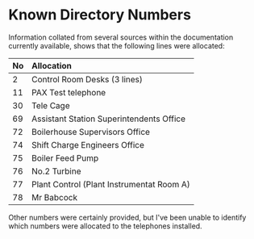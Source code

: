 # Known Directory Numbers

Information collated from several sources within the documentation currently available, shows that the following lines were allocated:

| No | Allocation |
|:---|:-----------|
| 2 | Control Room Desks (3 lines) |
| 11 | PAX Test telephone |
| 30 | Tele Cage |
| 69 | Assistant Station Superintendents Office |
| 72 | Boilerhouse Supervisors Office |
| 74 | Shift Charge Engineers Office |
| 75 | Boiler Feed Pump |
| 76 | No.2 Turbine |
| 77 | Plant Control (Plant Instrumentat Room A) |
| 78 | Mr Babcock |

Other numbers were certainly provided, but I've been unable to identify which numbers were allocated to the telephones installed.
